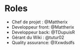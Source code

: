 # Roles

- Chef de projet : @Mattherix
- Developpeur front: @Mattherix
- Developpeur back: @TDupuisR
- Gérant du Wiki : @tutur02
- Quality assurance: @Xxwdsdfs
